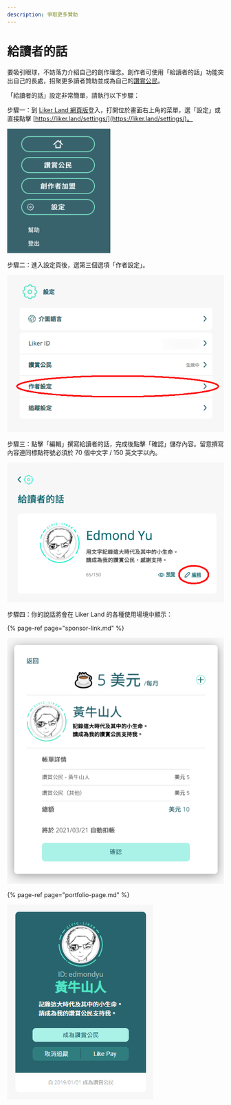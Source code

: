 ```yaml
---
description: 爭取更多贊助
---
```


# 給讀者的話

要吸引眼球，不妨落力介紹自己的創作理念。創作者可使用「給讀者的話」功能突出自己的長處，招聚更多讀者贊助並成為自己的[讚賞公民](https://docs.like.co/v/zh/user-guide/civic-liker)。

「給讀者的話」設定非常簡單，請執行以下步驟：

步驟一：到 [Liker Land 網頁版](https://liker.land/)登入，打開位於畫面右上角的菜單，選「設定」或直接點擊 [https://liker.land/settings/](https://liker.land/settings/)。

![](../../.gitbook/assets/subscribe-civic-liker-1.png)

步驟二：進入設定頁後，選第三個選項「作者設定」。

![](../../.gitbook/assets/creators-pitch-1.png)

步驟三：點擊「編輯」撰寫給讀者的話，完成後點擊「確認」儲存內容。留意撰寫內容連同標點符號必須於 70 個中文字 / 150 英文字以內。

![](../../.gitbook/assets/creators-pitch-2.png)

步驟四：你的說話將會在 Liker Land 的各種使用場境中顯示：

{% page-ref page="sponsor-link.md" %}

![](../../.gitbook/assets/sponsor-link.png)

{% page-ref page="portfolio-page.md" %}

![](../../.gitbook/assets/likerid-avatar.png)

